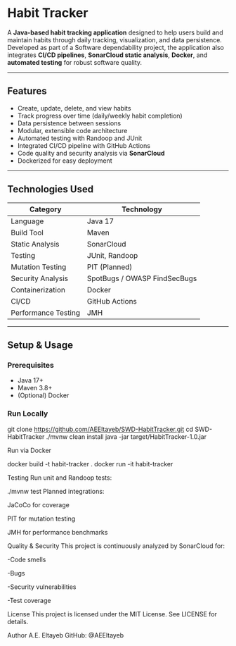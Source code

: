 # Habit Tracker

A **Java-based habit tracking application** designed to help users build and maintain  habits through daily tracking, visualization, and data persistence.  
Developed as part of a Software dependability project, the application also integrates **CI/CD pipelines**, **SonarCloud static analysis**, **Docker**, and **automated testing** for robust software quality.

---

## Features

- Create, update, delete, and view habits  
- Track progress over time (daily/weekly habit completion)  
- Data persistence between sessions  
- Modular, extensible code architecture  
- Automated testing with Randoop and JUnit  
- Integrated CI/CD pipeline with GitHub Actions  
- Code quality and security analysis via **SonarCloud**  
- Dockerized for easy deployment

---

## Technologies Used

| Category | Technology |
|-----------|-------------|
| Language | Java 17 |
| Build Tool | Maven |
| Static Analysis | SonarCloud |
| Testing | JUnit, Randoop |
| Mutation Testing | PIT (Planned) |
| Security Analysis | SpotBugs / OWASP FindSecBugs |
| Containerization | Docker |
| CI/CD | GitHub Actions |
| Performance Testing | JMH |


---

##  Setup & Usage

###  Prerequisites
- Java 17+
- Maven 3.8+
- (Optional) Docker

###  Run Locally

git clone https://github.com/AEEltayeb/SWD-HabitTracker.git
cd SWD-HabitTracker
./mvnw clean install
java -jar target/HabitTracker-1.0.jar

 Run via Docker

docker build -t habit-tracker .
docker run -it habit-tracker

 Testing
Run unit and Randoop tests:

./mvnw test
Planned integrations:

JaCoCo for coverage

PIT for mutation testing

JMH for performance benchmarks

 Quality & Security
This project is continuously analyzed by SonarCloud for:

-Code smells

-Bugs

-Security vulnerabilities

-Test coverage


License
This project is licensed under the MIT License.
See LICENSE for details.

Author
A.E. Eltayeb
GitHub: @AEEltayeb
